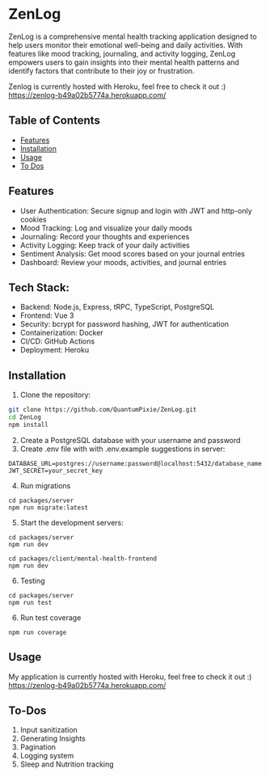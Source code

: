 # ZenLog

ZenLog is a comprehensive mental health tracking application designed to help users monitor their emotional well-being and daily activities. With features like mood tracking, journaling, and activity logging, ZenLog empowers users to gain insights into their mental health patterns and identify factors that contribute to their joy or frustration.

Zenlog is currently hosted with Heroku, feel free to check it out :)
https://zenlog-b49a02b5774a.herokuapp.com/

## Table of Contents

- [Features](#features)
- [Installation](#installation)
- [Usage](#usage)
- [To Dos](#to-dos)

## Features

- User Authentication: Secure signup and login with JWT and http-only cookies
- Mood Tracking: Log and visualize your daily moods
- Journaling: Record your thoughts and experiences
- Activity Logging: Keep track of your daily activities
- Sentiment Analysis: Get mood scores based on your journal entries
- Dashboard: Review your moods, activities, and journal entries

## Tech Stack:

- Backend: Node.js, Express, tRPC, TypeScript, PostgreSQL
- Frontend: Vue 3
- Security: bcrypt for password hashing, JWT for authentication
- Containerization: Docker
- CI/CD: GitHub Actions
- Deployment: Heroku

## Installation

1. Clone the repository:

```bash
git clone https://github.com/QuantumPixie/ZenLog.git
cd ZenLog
npm install
```

2. Create a PostgreSQL database with your username and password
3. Create .env file with with .env.example suggestions in server:

```
DATABASE_URL=postgres://username:password@localhost:5432/database_name
JWT_SECRET=your_secret_key
```

4. Run migrations

```
cd packages/server
npm run migrate:latest
```

5. Start the development servers:

```
cd packages/server
npm run dev

cd packages/client/mental-health-frontend
npm run dev
```

6. Testing

```
cd packages/server
npm run test
```

6. Run test coverage

```
npm run coverage
```

## Usage

My application is currently hosted with Heroku, feel free to check it out :)
https://zenlog-b49a02b5774a.herokuapp.com/

## To-Dos

1. Input sanitization
2. Generating Insights
3. Pagination
4. Logging system
5. Sleep and Nutrition tracking
